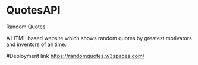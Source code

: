 # QuotesAPI
Random Quotes

A HTML based website which shows random quotes by greatest motivators and inventors of all time.

#Deployment link
https://randomquotes.w3spaces.com/
